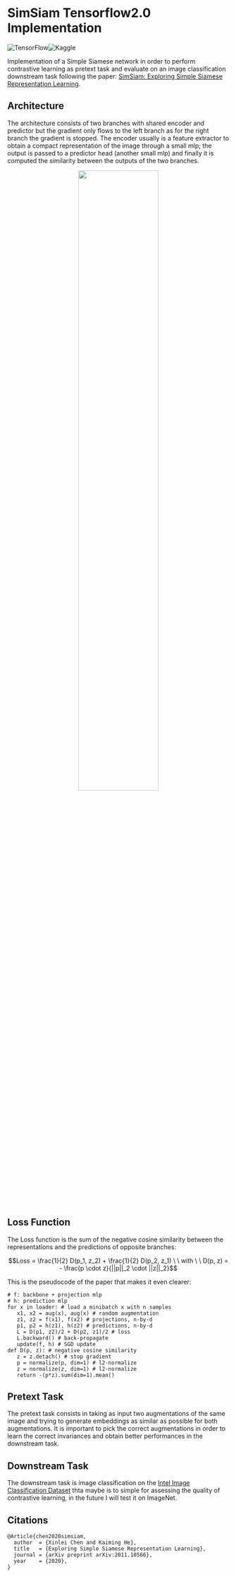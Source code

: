# SimSiam Tensorflow2.0 Implementation 
![TensorFlow](https://img.shields.io/badge/TensorFlow-%23FF6F00.svg?style=for-the-badge&logo=TensorFlow&logoColor=white)![Kaggle](https://img.shields.io/badge/kaggle_notebook-20BEFF?style=for-the-badge&logo=googlecolab&logoColor=white)

Implementation of a Simple Siamese network in order to perform contrastive learning as pretext task and evaluate on an image classification downstream task following the paper: [SimSiam: Exploring Simple Siamese Representation Learning](https://arxiv.org/abs/2011.10566).

## Architecture

The architecture consists of two branches with shared encoder and predictor but the gradient only flows to the left branch as for the right branch the gradient is stopped.
The encoder usually is a feature extractor to obtain a compact representation of the image through a small mlp; the output is passed to a predictor head (another small mlp) and finally it is computed the similarity between the outputs of the two branches.

<div align="center">
  <img src="https://user-images.githubusercontent.com/91251307/215079798-efccb85b-a52a-4214-8792-5b13cb2af541.png" width="60%"/>
</div>

## Loss Function

The Loss function is the sum of the negative cosine similarity between the representations and the predictions of opposite branches:

$$Loss = \frac{1}{2} D(p_1, z_2) +  \frac{1}{2} D(p_2, z_1) \ \ with \ \ D(p, z) = - \frac{p \cdot z}{||p||_2 \cdot ||z||_2}$$

This is the pseudocode of the paper that makes it even clearer:
```
# f: backbone + projection mlp
# h: prediction mlp
for x in loader: # load a minibatch x with n samples
   x1, x2 = aug(x), aug(x) # random augmentation
   z1, z2 = f(x1), f(x2) # projections, n-by-d
   p1, p2 = h(z1), h(z2) # predictions, n-by-d
   L = D(p1, z2)/2 + D(p2, z1)/2 # loss
   L.backward() # back-propagate
   update(f, h) # SGD update
def D(p, z): # negative cosine similarity
   z = z.detach() # stop gradient
   p = normalize(p, dim=1) # l2-normalize
   z = normalize(z, dim=1) # l2-normalize
   return -(p*z).sum(dim=1).mean()
```

## Pretext Task

The pretext task consists in taking as input two augmentations of the same image and trying to generate embeddings as similar as possible for both augmentations. It is important to pick the correct augmentations in order to learn the correct invariances and obtain better performances in the downstream task.

## Downstream Task

The downstream task is image classification on the [Intel Image Classification Dataset](https://www.kaggle.com/datasets/puneet6060/intel-image-classification) thta maybe is to simple for assessing the quality of contrastive learning, in the future I will test it on ImageNet.

## Citations
```
@Article{chen2020simsiam,
  author  = {Xinlei Chen and Kaiming He},
  title   = {Exploring Simple Siamese Representation Learning},
  journal = {arXiv preprint arXiv:2011.10566},
  year    = {2020},
}
```

